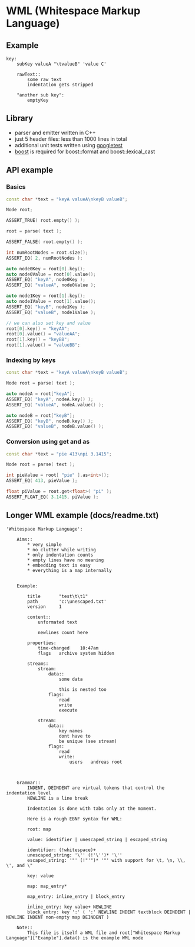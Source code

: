 WML (Whitespace Markup Language)
================================

Example
-------

	key:
		subKey valueA "\tvalueB" 'value C'

		rawText::
			some raw text
			indentation gets stripped

		"another sub key":
			emptyKey


Library
-------
* parser and emitter written in C++
* just 5 header files: less than 1000 lines in total
* additional unit tests written using [googletest](https://code.google.com/p/googletest/)
* [boost](http://www.boost.org/) is required for boost::format and boost::lexical_cast

API example
-----------

### Basics

```c++
const char *text = "keyA valueA\nkeyB valueB";

Node root;

ASSERT_TRUE( root.empty() );

root = parse( text );

ASSERT_FALSE( root.empty() );

int numRootNodes = root.size();
ASSERT_EQ( 2, numRootNodes );

auto node0Key = root[0].key();
auto node0Value = root[0].value();
ASSERT_EQ( "keyA", node0Key );
ASSERT_EQ( "valueA", node0Value );

auto node1Key = root[1].key();
auto node1Value = root[1].value();
ASSERT_EQ( "keyB", node1Key );
ASSERT_EQ( "valueB", node1Value );

// we can also set key and value
root[0].key() = "keyAA";
root[0].value() = "valueAA";
root[1].key() = "keyBB";
root[1].value() = "valueBB";
```

### Indexing by keys

```c++
const char *text = "keyA valueA\nkeyB valueB";

Node root = parse( text );

auto nodeA = root["keyA"];
ASSERT_EQ( "keyA", nodeA.key() );
ASSERT_EQ( "valueA", nodeA.value() );

auto nodeB = root["keyB"];
ASSERT_EQ( "keyB", nodeB.key() );
ASSERT_EQ( "valueB", nodeB.value() );
```

### Conversion using get and as
	
```c++
const char *text = "pie 413\npi 3.1415";

Node root = parse( text );

int pieValue = root[ "pie" ].as<int>();
ASSERT_EQ( 413, pieValue );

float piValue = root.get<float>( "pi" );
ASSERT_FLOAT_EQ( 3.1415, piValue );
```


Longer WML example (docs/readme.txt)
--------------------------------

	'Whitespace Markup Language':

		Aims::
			* very simple
			* no clutter while writing
			* only indentation counts
			* empty lines have no meaning
			* embedding text is easy
			* everything is a map internally


		Example:

			title 		"test\t\t1"
			path		'c:\unescaped.txt'
			version 	1

			content::
				unformated text

				newlines count here

			properties:
				time-changed	10:47am
				flags	archive system hidden

			streams:
				stream:
					data::
						some data

						this is nested too
					flags:
						read
						write
						execute

				stream:
					data::
						key names
						dont have to
						be unique (see stream)
					flags:
						read
						write:
							users	andreas root



		Grammar::
			INDENT, DEINDENT are virtual tokens that control the indentation level
			NEWLINE is a line break

			Indentation is done with tabs only at the moment.

			Here is a rough EBNF syntax for WML:

			root: map

			value: identifier | unescaped_string | escaped_string

			identifier: (!whitespace)+
			unescaped_string: '\'' (!'\'')* '\''
			escaped_string: '"' (!"'")* '"' with support for \t, \n, \\, \', and \"

			key: value

			map: map_entry*

			map_entry: inline_entry | block_entry

			inline_entry: key value+ NEWLINE
			block_entry: key ':' ( ':' NEWLINE INDENT textblock DEINDENT | NEWLINE INDENT non-empty map DEINDENT )

		Note::
			This file is itself a WML file and root["Whitespace Markup Language"]["Example"].data() is the example WML node


